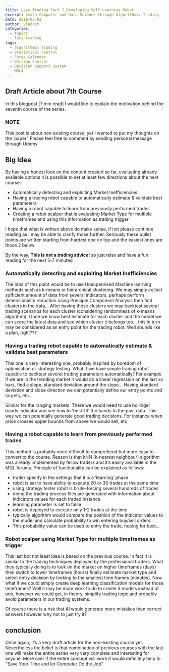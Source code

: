 ```yaml
---
title: Lazy Trading Part 7 Developing Self Learning Robot
excerpt: Learn Computer and Data Science through Algorithmic Trading
date: 2018-05-03
author: vladdsm
categories:
  - topics
  - lazy trading
tags:
  - algorithmic trading
  - Statistical Control
  - Forex Calendar
  - Version Control
  - Decision Support System
  - MQL4
---
```


## Draft Article about 7th Course

In this blogpost [7 min read] I would like to explain the motivation behind the seventh course of the series. 

### NOTE

This post is about non existing course, yet I wanted to put my thoughts on the ‘paper’. Please feel free to comment by sending personal message through Udemy

## Big Idea

By having a honest look on the content created so far, evaluating already available options it is possible to set at least few directions about the next course:

* Automatically detecting and exploiting Market Inefficiencies
* Having a trading robot capable to automatically estimate & validate best parameters
* Having a robot capable to learn from previously performed trades
* Creating a robot scalper that is evaluating Market Type for multiple timeframes and using this information as trading trigger

I hope that what is written above do make sense, if not please continue reading as I may be able to clarify those further. Seriously these bullet points are written starting from hardest one on top and the easiest ones are those 2 below. 

By the way, **This is not a trading advice!** so just relax and have a fun reading for the next 5-7 minutes!

### Automatically detecting and exploiting Market Inefficiencies

The idea of this point would be to use Unsupervised Machine learning methods such as k-means or hierarchical clustering. We may simply collect sufficient amount of data from several indicators, perhaps perform dimensionality reduction using Principle Component Analysis then find clusters in the data… After having those clusters we may backtest several trading scenarios for each cluster (considering randomness of k-means algorithm). Once we know best estimate for each cluster and the model we can score the latest data and see which cluster it belongs too… this in turn may be considered as an entry point for the trading robot. Well sounds like a plan, right???

### Having a trading robot capable to automatically estimate & validate best parameters

This one is very interesting one, probably inspired by boredom of optimisation or strategy testing. What if we have simple trading robot capable to backtest several trading parameters automatically? For example if we are in the trending market it would do a linear regression on the last xx bars, find a slope, standard deviation around the slope… Having standard deviation and slope direction we can potentially define our entry points and targets, etc… 

Similar for the ranging markets. There we would need to use bollinger bands indicator and see how to ‘best-fit’ the bands to the past data. This way we can potentially generate good trading decisions. For instance when price crosses upper bounds from above we would sell, etc 

### Having a robot capable to learn from previously performed trades

This method is probably more difficult to comprehend but more easy to convert to the course. Reason is that kNN (k-nearest neighbour) algorithm was already implemented by fellow traders and it’s easily available in the MQL forums. Principle of functionality can be explained as follows:

- trader specify in the settings that it is a ‘learning’ phase
- robot is set to have ability to execute 20 or 30 trades at the same time
- using strategy tester robot is brute-forcing several hundreds of trades
- doing the trading process files are generated with information about indicators values for each traded instance
- learning parameter is set to false
- robot is deployed to execute only 1-2 trades at the time
- typically algorithm would compare the position of the indicator values to the model and calculate probability to win entering buy/sell orders. 
- This probability value can be used to entry the trade, hoping for best…

### Robot scalper using Market Type for multiple timeframes as trigger

This last bot not least idea is based on the previous course. In fact it is similar to the trading techniques deployed by the professional traders. What they typically doing is to look on the market on higher timeframes (days) then switch to lower timeframes (hours) finally estimate market type and select entry decision by looking to the smallest time frames (minutes). Now what if we could simply create deep learning classification models for those timeframes? Well it may be more work to do to create 3 models instead of one, however we could get, in theory, simplify trading logic and probably avoid parameters in our trading systems.

Of course there is a risk that AI would generate more mistakes than correct answers however why not to just try it? 

## conclusion

Once again, it’s a very draft article for the non-existing course yet. Nevertheless the belief is that combination of previous courses with the last one will make the entire series very very complete and interesting for anyone. More over if the entire concept will work it would definitely help to "Save Your Time and let Computer Do the Job"  
